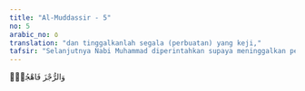 ```yaml
---
title: "Al-Muddassir - 5"
no: 5
arabic_no: ٥
translation: "dan tinggalkanlah segala (perbuatan) yang keji,"
tafsir: "Selanjutnya Nabi Muhammad diperintahkan supaya meninggalkan perbuatan dosa seperti menyembah berhala atau patung. Kata ar-rujz yang terdapat dalam ayat ini berarti siksaan, dan dalam hal ini yang dimaksudkan ialah perintah menjauhkan segala sebab yang mendatangkan siksaan, yakni perbuatan maksiat. Termasuk yang dilarang oleh ayat ini ialah mengerjakan segala macam perbuatan yang menyebabkan perbuatan maksiat.\n\nMembersihkan diri dari dosa apalagi bagi seorang dai adalah suatu kewajiban. Sebab, kalau pada diri sang dai sendiri diketahui ada cela dan aib oleh masyarakat, tentu perkataan dan nasihatnya sulit diterima orang. Bahkan mubalig yang pandai memelihara diri sekali pun pasti menghadapi dua bentuk tantangan, yakni:\n\n1.Boleh jadi orang yang diajak dan diseru ke jalan Allah akan menepuk dada, memperlihatkan kesombongannya, sehingga merasa tidak lagi membutuhkan nasihat. Dengan kekayaan, ilmu pengetahuan, atau kedudukan tinggi yang dimilikinya, ia merasa tidak perlu lagi diajak ke jalan Allah.\n\n2.Mungkin pula sang dai dimusuhi oleh penguasa dan yang tidak senang kepadanya. Sang dai akan diusir, disiksa, dikurangi hak-haknya, diintimidasi, dilarang, atau dihalang-halangi menyampaikan dakwah dan menegakkan yang hak. Semuanya itu merupakan akibat yang harus dihadapi bagi siapa saja yang berjihad di jalan Allah. Memelihara diri dari segala tindakan dan perkataan yang melunturkan nama baik di mata masyarakat adalah sebagian dari ikhtiar dalam rangka mencapai kesuksesan dalam berdakwah."
---
```


وَالرُّجْزَ فَاهْجُرْۖ 
